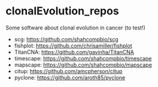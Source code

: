 # clonalEvolution_repos
Some software about clonal evolution in cancer (to test!)
- scg: https://github.com/shahcompbio/scg
- fishplot: https://github.com/chrisamiller/fishplot
- TitanCNA: https://github.com/gavinha/TitanCNA
- timescape: https://github.com/shahcompbio/timescape
- mapscape: https://github.com/shahcompbio/mapscape
- citup: https://github.com/amcpherson/citup
- pyclone: https://github.com/aroth85/pyclone
